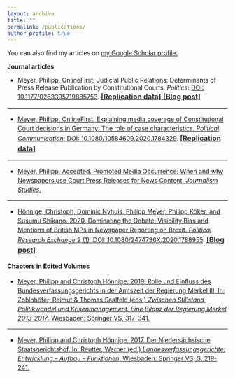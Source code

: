 ```yaml
---
layout: archive
title: ""
permalink: /publications/
author_profile: true
---
```


<script type='text/javascript' src='https://d1bxh8uas1mnw7.cloudfront.net/assets/embed.js'></script>

You can also find my articles on <u><a href="https://scholar.google.de/citations?user=mk7kDiQAAAAJ&hl=de">my Google Scholar profile</a>.</u>

<b>Journal articles</b>

- Meyer, Philipp. OnlineFirst. Judicial Public Relations: Determinants of Press Release Publication by Constitutional Courts. <i>Politics</i>: [DOI: 10.1177/0263395719885753](https://doi.org/10.1177/0263395719885753). <span style="font-size: medium;"><a style="line-height: 1.5;" href="https://github.com/phimeyer/Replication-Data-for-Determinants-of-FCC-Press-Releases"><span style="color: #333333;"><span style="font-size: medium;"> <b>[Replication data]</b> </span></span> <span style="font-size: medium;"><a style="line-height: 1.5;" href="http://politicsblog.ac.uk/2019/12/20/communicating-judicial-decisions-evidence-on-the-determinants-of-press-release-publication-from-the-german-case/"><span style="color: #333333;"><span style="font-size: medium;"> <b>[Blog post]</b> </span></span>
    
    <div data-badge-popover="bottom" data-badge-type="donut" data-doi="https://doi.org/10.1177/0263395719885753" data-hide-no-mentions="true" class="altmetric-embed"></div>

<hr>
    
- Meyer, Philipp. OnlineFirst. Explaining media coverage of Constitutional Court decisions in Germany: The role of case characteristics. <i>Political Communication</i>: [DOI: 10.1080/10584609.2020.1784329](https://doi.org/10.1080/10584609.2020.1784329). <span style="font-size: medium;"><a style="line-height: 1.5;" href="https://doi.org/10.17605/OSF.IO/HFY4K"><span style="color: #333333;"><span style="font-size: medium;"> <b>[Replication data]</b> </span></span> 

    <div data-badge-popover="bottom" data-badge-type="donut" data-doi="https://doi.org/10.1080/10584609.2020.1784329" data-hide-no-mentions="true" class="altmetric-embed"></div>
            
<hr>
    
- Meyer, Philipp. Accepted. Promoted Media Occurrence: When and why Newspapers use Court Press Releases for News Content. <i>Journalism Studies</i>.
    
<hr>
    
- Hönnige, Christoph, Dominic Nyhuis, Philipp Meyer, Philipp Köker, and Susumu Shikano. 2020. Dominating the Debate: Visibility Bias and Mentions of British MPs in Newspaper Reporting on Brexit. <i>Political Research Exchange</i> 2 (1): [DOI: 10.1080/2474736X.2020.1788955](https://doi.org/10.1080/2474736X.2020.1788955). <span style="font-size: medium;"><a style="line-height: 1.5;" href="https://ukandeu.ac.uk/how-balanced-was-the-debate-over-brexit"><span style="color: #333333;"><span style="font-size: medium;"> <b>[Blog post]</b> </span></span>
    
    <div data-badge-popover="bottom" data-badge-type="donut" data-doi="https://doi.org/10.1080/2474736X.2020.1788955" data-hide-no-mentions="true" class="altmetric-embed"></div>

<b>Chapters in Edited Volumes</b>

- Meyer, Philipp and Christoph Hönnige. 2019. Rolle und Einfluss des Bundesverfassungsgerichts in der Amtszeit der Regierung Merkel III. In: Zohlnhöfer, Reimut & Thomas Saalfeld (eds.) <i>Zwischen Stillstand, Politikwandel und Krisenmanagement. Eine Bilanz der Regierung Merkel 2013-2017</i>. Wiesbaden: Springer VS, 317-341.

<hr>
    
- Meyer, Philipp and Christoph Hönnige. 2017. Der Niedersächsische Staatsgerichtshof. In: Reutter, Werner (ed.) <i>Landesverfassungsgerichte: Entwicklung – Aufbau – Funktionen</i>. Wiesbaden: Springer VS, S. 219-241.
